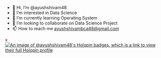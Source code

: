 - 👋 Hi, I’m @ayushshivam48
- 👀 I’m interested in Data Science
- 🌱 I’m currently learning Operating System
- 💞️ I’m looking to collaborate on Data Science Project
- 📫 How to reach me ayushshivambca48@gmail.com

x[![An image of @ayushshivam48's Holopin badges, which is a link to view their full Holopin profile](https://holopin.me/ayushshivam48)](https://holopin.io/@ayushshivam48)
<!---
ayushshivam48/ayushshivam48 is a ✨ special ✨ repository because its `README.md` (this file) appears on your GitHub profile.
You can click the Preview link to take a look at your changes.
--->
